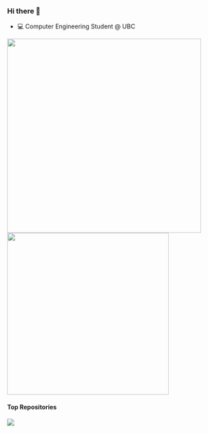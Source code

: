 ### Hi there 👋
- 💻 Computer Engineering Student @ UBC
<!--
**liuyishengalan/liuyishengalan** is a ✨ _special_ ✨ repository because its `README.md` (this file) appears on your GitHub profile.

Here are some ideas to get you started:

- 🔭 I’m currently working on ...
- 🌱 I’m currently learning ...
- 👯 I’m looking to collaborate on ...
- 🤔 I’m looking for help with ...
- 💬 Ask me about ...
- 📫 How to reach me: ...
- 😄 Pronouns: ...
- ⚡ Fun fact: ...
-->
<!-- <a href="https://github.com/liuyishengalan/liuyishengalan/blob/main/zzz.gif">
  <img align="left" src="https://raw.githubusercontent.com/liuyishengalan/steveny9911/master/zzz.gif" height=195 />
</a> -->
<a href="https://github.com/anuraghazra/github-readme-stats">
  <img align="left" src="https://github-readme-stats-git-masterorgs-github-readme-stats-team.vercel.app/api?username=houlinhe&count_private=true&show_icons=true&include_all_commits=true&theme=nightowl&bg_color=00000000" width="450"/>
  <img src="https://github-readme-stats-git-masterorgs-github-readme-stats-team.vercel.app/api/top-langs/?username=houlinhe&count_private=true&layout=compact&theme=nightowl&bg_color=00000000&include_orgs=true" width="375"/>
  
</a>

#### Top Repositories

<a href="https://github.com/CPEN-321-World-Exploration-Action/CPEN-321-World_Exploration_Action">
  <img align="center" src="https://github-readme-stats.vercel.app/api/pin/?username=houlinhe&repo=CPEN-321-World_Exploration_Action&theme=buefy" />
</a>
